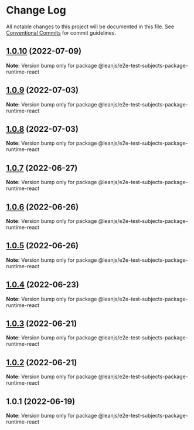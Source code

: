# Change Log

All notable changes to this project will be documented in this file.
See [Conventional Commits](https://conventionalcommits.org) for commit guidelines.

## [1.0.10](https://github.com/leanjs/leanjs/compare/@leanjs/e2e-test-subjects-package-runtime-react@1.0.9...@leanjs/e2e-test-subjects-package-runtime-react@1.0.10) (2022-07-09)

**Note:** Version bump only for package @leanjs/e2e-test-subjects-package-runtime-react





## [1.0.9](https://github.com/leanjs/leanjs/compare/@leanjs/e2e-test-subjects-package-runtime-react@1.0.8...@leanjs/e2e-test-subjects-package-runtime-react@1.0.9) (2022-07-03)

**Note:** Version bump only for package @leanjs/e2e-test-subjects-package-runtime-react





## [1.0.8](https://github.com/leanjs/leanjs/compare/@leanjs/e2e-test-subjects-package-runtime-react@1.0.7...@leanjs/e2e-test-subjects-package-runtime-react@1.0.8) (2022-07-03)

**Note:** Version bump only for package @leanjs/e2e-test-subjects-package-runtime-react





## [1.0.7](https://github.com/leanjs/leanjs/compare/@leanjs/e2e-test-subjects-package-runtime-react@1.0.6...@leanjs/e2e-test-subjects-package-runtime-react@1.0.7) (2022-06-27)

**Note:** Version bump only for package @leanjs/e2e-test-subjects-package-runtime-react





## [1.0.6](https://github.com/leanjs/leanjs/compare/@leanjs/e2e-test-subjects-package-runtime-react@1.0.5...@leanjs/e2e-test-subjects-package-runtime-react@1.0.6) (2022-06-26)

**Note:** Version bump only for package @leanjs/e2e-test-subjects-package-runtime-react





## [1.0.5](https://github.com/leanjs/leanjs/compare/@leanjs/e2e-test-subjects-package-runtime-react@1.0.4...@leanjs/e2e-test-subjects-package-runtime-react@1.0.5) (2022-06-26)

**Note:** Version bump only for package @leanjs/e2e-test-subjects-package-runtime-react





## [1.0.4](https://github.com/leanjs/leanjs/compare/@leanjs/e2e-test-subjects-package-runtime-react@1.0.3...@leanjs/e2e-test-subjects-package-runtime-react@1.0.4) (2022-06-23)

**Note:** Version bump only for package @leanjs/e2e-test-subjects-package-runtime-react





## [1.0.3](https://github.com/leanjs/leanjs/compare/@leanjs/e2e-test-subjects-package-runtime-react@1.0.2...@leanjs/e2e-test-subjects-package-runtime-react@1.0.3) (2022-06-21)

**Note:** Version bump only for package @leanjs/e2e-test-subjects-package-runtime-react





## [1.0.2](https://github.com/leanjs/leanjs/compare/@leanjs/e2e-test-subjects-package-runtime-react@1.0.1...@leanjs/e2e-test-subjects-package-runtime-react@1.0.2) (2022-06-21)

**Note:** Version bump only for package @leanjs/e2e-test-subjects-package-runtime-react





## 1.0.1 (2022-06-19)

**Note:** Version bump only for package @leanjs/e2e-test-subjects-package-runtime-react
